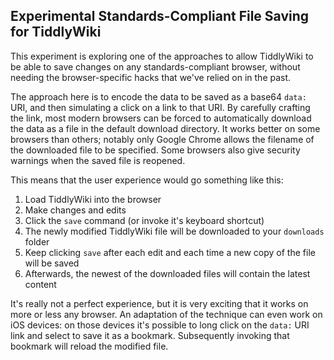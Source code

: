 Experimental Standards-Compliant File Saving for TiddlyWiki
-----------------------------------------------------------

This experiment is exploring one of the approaches to allow TiddlyWiki to be able to save changes on any standards-compliant browser, without needing the browser-specific hacks that we've relied on in the past.

The approach here is to encode the data to be saved as a base64 `data:` URI, and then simulating a click on a link to that URI. By carefully crafting the link, most modern browsers can be forced to automatically download the data as a file in the default download directory. It works better on some browsers than others; notably only Google Chrome allows the filename of the downloaded file to be specified. Some browsers also give security warnings when the saved file is reopened.

This means that the user experience would go something like this:

1. Load TiddlyWiki into the browser
2. Make changes and edits
3. Click the `save` command (or invoke it's keyboard shortcut)
4. The newly modified TiddlyWiki file will be downloaded to your `downloads` folder
5. Keep clicking `save` after each edit and each time a new copy of the file will be saved
6. Afterwards, the newest of the downloaded files will contain the latest content

It's really not a perfect experience, but it is very exciting that it works on more or less any browser. An adaptation of the technique can even work on iOS devices: on those devices it's possible to long click on the `data:` URI link and select to save it as a bookmark. Subsequently invoking that bookmark will reload the modified file.
